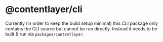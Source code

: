 # @contentlayer/cli

Currently (in order to keep the build setup minimal) this CLI package only contains the CLI source but cannot be run directly. Instead it needs to be built & run via `packages/contentlayer`.
